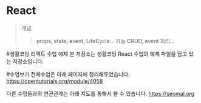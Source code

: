 # React
> 개념
> > props, state, event, LifeCycle ..
> 기능
> > CRUD, event 처리 ..

#생활코딩 리액트 수업 예제
본 저장소는 생활코딩 React 수업의 예제 파일을 담고 있는 저장소입니다. 

#수업보기
전체수업은 아래 페이지에 정리해두었습니다. 
https://opentutorials.org/module/4058

다른 수업들과의 연관관계는 아래 지도를 통해서 볼 수 있습니다. 
https://seomal.org
